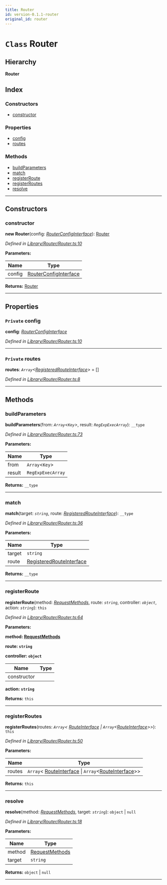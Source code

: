 ```yaml
---
title: Router
id: version-0.1.1-router
original_id: router
---
```


# `Class` Router

## Hierarchy

**Router**

## Index

### Constructors

* [constructor](router#constructor)

### Properties

* [config](router#config)
* [routes](router#routes)

### Methods

* [buildParameters](router#buildparameters)
* [match](router#match)
* [registerRoute](router#registerroute)
* [registerRoutes](router#registerroutes)
* [resolve](router#resolve)

---

## Constructors

<a id="constructor"></a>

###  constructor

**new Router**(config: *[RouterConfigInterface](../interfaces/routerconfiginterface)*): [Router](router)

*Defined in [Library/Router/Router.ts:10](https://github.com/SpoonX/stix/blob/f075739/src/Library/Router/Router.ts#L10)*

**Parameters:**

| Name | Type |
| ------ | ------ |
| config | [RouterConfigInterface](../interfaces/routerconfiginterface) |

**Returns:** [Router](router)

___

## Properties

<a id="config"></a>

### `Private` config

**config**: *[RouterConfigInterface](../interfaces/routerconfiginterface)*

*Defined in [Library/Router/Router.ts:10](https://github.com/SpoonX/stix/blob/f075739/src/Library/Router/Router.ts#L10)*

___
<a id="routes"></a>

### `Private` routes

**routes**: *`Array`<[RegisteredRouteInterface](../interfaces/registeredrouteinterface)>* =  []

*Defined in [Library/Router/Router.ts:8](https://github.com/SpoonX/stix/blob/f075739/src/Library/Router/Router.ts#L8)*

___

## Methods

<a id="buildparameters"></a>

###  buildParameters

**buildParameters**(from: *`Array`<`Key`>*, result: *`RegExpExecArray`*): `__type`

*Defined in [Library/Router/Router.ts:73](https://github.com/SpoonX/stix/blob/f075739/src/Library/Router/Router.ts#L73)*

**Parameters:**

| Name | Type |
| ------ | ------ |
| from | `Array`<`Key`> |
| result | `RegExpExecArray` |

**Returns:** `__type`

___
<a id="match"></a>

###  match

**match**(target: *`string`*, route: *[RegisteredRouteInterface](../interfaces/registeredrouteinterface)*): `__type`

*Defined in [Library/Router/Router.ts:36](https://github.com/SpoonX/stix/blob/f075739/src/Library/Router/Router.ts#L36)*

**Parameters:**

| Name | Type |
| ------ | ------ |
| target | `string` |
| route | [RegisteredRouteInterface](../interfaces/registeredrouteinterface) |

**Returns:** `__type`

___
<a id="registerroute"></a>

###  registerRoute

**registerRoute**(method: *[RequestMethods](../enums/requestmethods)*, route: *`string`*, controller: *`object`*, action: *`string`*): `this`

*Defined in [Library/Router/Router.ts:64](https://github.com/SpoonX/stix/blob/f075739/src/Library/Router/Router.ts#L64)*

**Parameters:**

**method: [RequestMethods](../enums/requestmethods)**

**route: `string`**

**controller: `object`**

| Name | Type |
| ------ | ------ |
| constructor |  |

**action: `string`**

**Returns:** `this`

___
<a id="registerroutes"></a>

###  registerRoutes

**registerRoutes**(routes: *`Array`< [RouteInterface](../interfaces/routeinterface) &#124; `Array`<[RouteInterface](../interfaces/routeinterface)>>*): `this`

*Defined in [Library/Router/Router.ts:50](https://github.com/SpoonX/stix/blob/f075739/src/Library/Router/Router.ts#L50)*

**Parameters:**

| Name | Type |
| ------ | ------ |
| routes | `Array`< [RouteInterface](../interfaces/routeinterface) &#124; `Array`<[RouteInterface](../interfaces/routeinterface)>> |

**Returns:** `this`

___
<a id="resolve"></a>

###  resolve

**resolve**(method: *[RequestMethods](../enums/requestmethods)*, target: *`string`*):  `object` &#124; `null`

*Defined in [Library/Router/Router.ts:18](https://github.com/SpoonX/stix/blob/f075739/src/Library/Router/Router.ts#L18)*

**Parameters:**

| Name | Type |
| ------ | ------ |
| method | [RequestMethods](../enums/requestmethods) |
| target | `string` |

**Returns:**  `object` &#124; `null`

___

